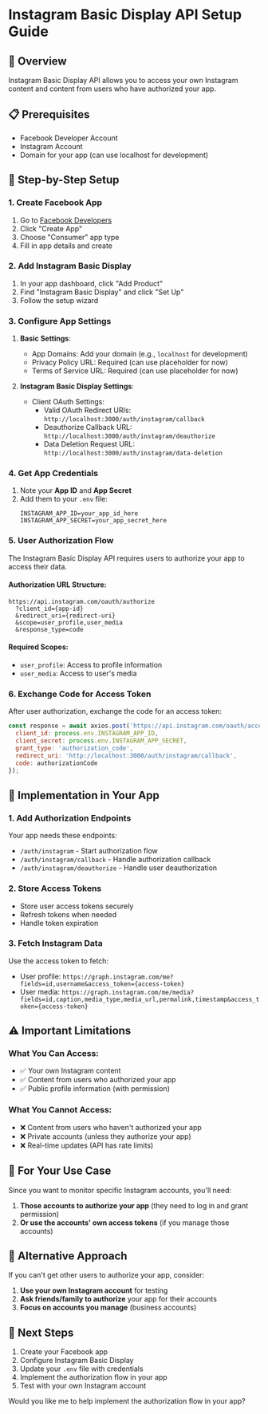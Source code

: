 # Instagram Basic Display API Setup Guide

## 🎯 Overview
Instagram Basic Display API allows you to access your own Instagram content and content from users who have authorized your app.

## 📋 Prerequisites
- Facebook Developer Account
- Instagram Account
- Domain for your app (can use localhost for development)

## 🚀 Step-by-Step Setup

### 1. Create Facebook App
1. Go to [Facebook Developers](https://developers.facebook.com/)
2. Click "Create App"
3. Choose "Consumer" app type
4. Fill in app details and create

### 2. Add Instagram Basic Display
1. In your app dashboard, click "Add Product"
2. Find "Instagram Basic Display" and click "Set Up"
3. Follow the setup wizard

### 3. Configure App Settings
1. **Basic Settings**:
   - App Domains: Add your domain (e.g., `localhost` for development)
   - Privacy Policy URL: Required (can use placeholder for now)
   - Terms of Service URL: Required (can use placeholder for now)

2. **Instagram Basic Display Settings**:
   - Client OAuth Settings:
     - Valid OAuth Redirect URIs: `http://localhost:3000/auth/instagram/callback`
     - Deauthorize Callback URL: `http://localhost:3000/auth/instagram/deauthorize`
     - Data Deletion Request URL: `http://localhost:3000/auth/instagram/data-deletion`

### 4. Get App Credentials
1. Note your **App ID** and **App Secret**
2. Add them to your `.env` file:
   ```
   INSTAGRAM_APP_ID=your_app_id_here
   INSTAGRAM_APP_SECRET=your_app_secret_here
   ```

### 5. User Authorization Flow
The Instagram Basic Display API requires users to authorize your app to access their data.

#### Authorization URL Structure:
```
https://api.instagram.com/oauth/authorize
  ?client_id={app-id}
  &redirect_uri={redirect-uri}
  &scope=user_profile,user_media
  &response_type=code
```

#### Required Scopes:
- `user_profile`: Access to profile information
- `user_media`: Access to user's media

### 6. Exchange Code for Access Token
After user authorization, exchange the code for an access token:

```javascript
const response = await axios.post('https://api.instagram.com/oauth/access_token', {
  client_id: process.env.INSTAGRAM_APP_ID,
  client_secret: process.env.INSTAGRAM_APP_SECRET,
  grant_type: 'authorization_code',
  redirect_uri: 'http://localhost:3000/auth/instagram/callback',
  code: authorizationCode
});
```

## 🔧 Implementation in Your App

### 1. Add Authorization Endpoints
Your app needs these endpoints:
- `/auth/instagram` - Start authorization flow
- `/auth/instagram/callback` - Handle authorization callback
- `/auth/instagram/deauthorize` - Handle user deauthorization

### 2. Store Access Tokens
- Store user access tokens securely
- Refresh tokens when needed
- Handle token expiration

### 3. Fetch Instagram Data
Use the access token to fetch:
- User profile: `https://graph.instagram.com/me?fields=id,username&access_token={access-token}`
- User media: `https://graph.instagram.com/me/media?fields=id,caption,media_type,media_url,permalink,timestamp&access_token={access-token}`

## ⚠️ Important Limitations

### What You Can Access:
- ✅ Your own Instagram content
- ✅ Content from users who authorized your app
- ✅ Public profile information (with permission)

### What You Cannot Access:
- ❌ Content from users who haven't authorized your app
- ❌ Private accounts (unless they authorize your app)
- ❌ Real-time updates (API has rate limits)

## 🎯 For Your Use Case

Since you want to monitor specific Instagram accounts, you'll need:
1. **Those accounts to authorize your app** (they need to log in and grant permission)
2. **Or use the accounts' own access tokens** (if you manage those accounts)

## 🔄 Alternative Approach

If you can't get other users to authorize your app, consider:
1. **Use your own Instagram account** for testing
2. **Ask friends/family to authorize** your app for their accounts
3. **Focus on accounts you manage** (business accounts)

## 📝 Next Steps

1. Create your Facebook app
2. Configure Instagram Basic Display
3. Update your `.env` file with credentials
4. Implement the authorization flow in your app
5. Test with your own Instagram account

Would you like me to help implement the authorization flow in your app? 